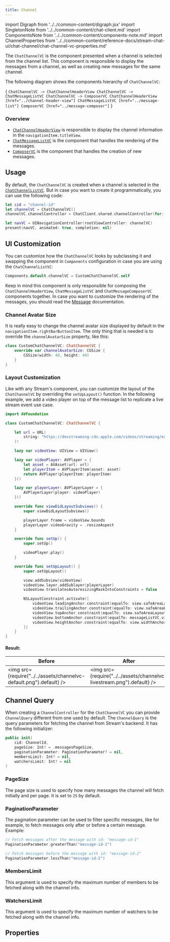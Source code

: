 ```yaml
---
title: Channel
---
```


import Digraph  from '../../common-content/digraph.jsx'
import SingletonNote from '../../common-content/chat-client.md'
import ComponentsNote from '../../common-content/components-note.md'
import ChannelProperties from '../../common-content/reference-docs/stream-chat-ui/chat-channel/chat-channel-vc-properties.md'

The `ChatChannelVC` is the component presented when a channel is selected from the channel list. This component is responsible to display the messages from a channel, as well as creating new messages for the same channel.

The following diagram shows the components hierarchy of `ChatChannelVC`:

<Digraph>{ `
    ChatChannelVC -> ChatChannelHeaderView
    ChatChannelVC -> ChatMessageListVC
    ChatChannelVC -> ComposerVC
    ChatChannelHeaderView [href="../channel-header-view"]
    ChatMessageListVC [href="../message-list"]
    ComposerVC [href="../message-composer"]
` }</Digraph>

### Overview

- [`ChatChannelHeaderView`](../views/channel-header-view) is responsible to display the channel information in the `navigationItem.titleView`.
- [`ChatMessageListVC`](../message-list) is the component that handles the rendering of the messages.
- [`ComposerVC`](../message-composer) is the component that handles the creation of new messages.

## Usage
By default, the `ChatChannelVC` is created when a channel is selected in the [`ChatChannelListVC`](../channel-list). But in case you want to create it programmatically, you can use the following code:

```swift
let cid = "channel-id"
let channelVC = ChatChannelVC()
channelVC.channelController = ChatClient.shared.channelController(for: cid)

let navVC = UINavigationController(rootViewController: channelVC)
present(navVC, animated: true, completion: nil)
```

<SingletonNote />

## UI Customization

You can customize how the `ChatChannelVC` looks by subclassing it and swapping the component in `Components` configuration in case you are using the `ChatChannelListVC`:

```swift
Components.default.channelVC = CustomChatChannelVC.self
```

<ComponentsNote />

Keep in mind this component is only responsible for composing the `ChatChannelHeaderView`, `ChatMessageListVC` and `ChatMessageComposerVC` components together. In case you want to customize the rendering of the messages, you should read the [Message](../message) documentation.

### Channel Avatar Size 
It is really easy to change the channel avatar size displayed by default in the `navigationItem.rightBarButtonItem`. The only thing that is needed is to override the `channelAvatarSize` property, like this:

```swift
class CustomChatChannelVC: ChatChannelVC {
    override var channelAvatarSize: CGSize {
        CGSize(width: 40, height: 40)
    }
}
```

### Layout Customization
Like with any Stream's component, you can customize the layout of the `ChatChannelVC` by overriding the `setUpLayout()` function. In the following example, we add a video player on top of the message list to replicate a live stream event use case.

```swift
import AVFoundation

class CustomChatChannelVC: ChatChannelVC {

    let url = URL(
        string: "https://devstreaming-cdn.apple.com/videos/streaming/examples/bipbop_adv_example_hevc/master.m3u8"
    )!

    lazy var videoView: UIView = UIView()

    lazy var videoPlayer: AVPlayer = {
        let asset = AVAsset(url: url)
        let playerItem = AVPlayerItem(asset: asset)
        return AVPlayer(playerItem: playerItem)
    }()

    lazy var playerLayer: AVPlayerLayer = {
        AVPlayerLayer(player: videoPlayer)
    }()

    override func viewDidLayoutSubviews() {
        super.viewDidLayoutSubviews()

        playerLayer.frame = videoView.bounds
        playerLayer.videoGravity = .resizeAspect
    }

    override func setUp() {
        super.setUp()

        videoPlayer.play()
    }

    override func setUpLayout() {
        super.setUpLayout()

        view.addSubview(videoView)
        videoView.layer.addSublayer(playerLayer)
        videoView.translatesAutoresizingMaskIntoConstraints = false

        NSLayoutConstraint.activate([
            videoView.leadingAnchor.constraint(equalTo: view.safeAreaLayoutGuide.leadingAnchor),
            videoView.trailingAnchor.constraint(equalTo: view.safeAreaLayoutGuide.trailingAnchor),
            videoView.topAnchor.constraint(equalTo: view.safeAreaLayoutGuide.topAnchor),
            videoView.bottomAnchor.constraint(equalTo: messageListVC.view.topAnchor),
            videoView.heightAnchor.constraint(equalTo: view.widthAnchor, multiplier: 9/16)
        ])
    }
}
```

#### Result:
| Before  | After |
| ------------- | ------------- |
| <img src={require("../../assets/channelvc-default.png").default} /> | <img src={require("../../assets/channelvc-livestream.png").default} /> |

## Channel Query
When creating a `ChannelController` for the `ChatChannelVC` you can provide `ChannelQuery` different from one used by default. The `ChannelQuery` is the query parameters for fetching the channel from Stream's backend. It has the following initializer:

```swift
public init(
    cid: ChannelId,
    pageSize: Int? = .messagesPageSize,
    paginationParameter: PaginationParameter? = nil,
    membersLimit: Int? = nil,
    watchersLimit: Int? = nil
)
```

### PageSize
The page size is used to specify how many messages the channel will fetch initially and per page. It is set to `25` by default.

### PaginationParameter
The pagination parameter can be used to filter specific messages, like for example, to fetch messages only after or before a certain message. Example:

```swift
// Fetch messages after the message with id: "message-id-1"
PaginationParameter.greaterThan("message-id-1")

// Fetch messages before the message with id: "message-id-2"
PaginationParameter.lessThan("message-id-2")
```

### MembersLimit
This argument is used to specify the maximum number of members to be fetched along with the channel info.

### WatchersLimit
This argument is used to specify the maximum number of watchers to be fetched along with the channel info.

## Properties
<ChannelProperties />
